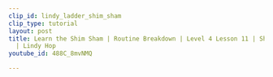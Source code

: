 ```yaml
---
clip_id: lindy_ladder_shim_sham
clip_type: tutorial
layout: post
title: Learn the Shim Sham | Routine Breakdown | Level 4 Lesson 11 | Shauna Marble
  | Lindy Hop
youtube_id: 488C_8mvNMQ

---
```


